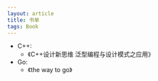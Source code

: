 ```yaml
---
layout: article
title: 书单
tags: Book
---
```


<!-- more -->

+ C++:
  + 《C++设计新思维 泛型编程与设计模式之应用》
+ Go:
  + 《the way to go》